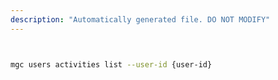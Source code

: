 ```yaml
---
description: "Automatically generated file. DO NOT MODIFY"
---
```


```bash


mgc users activities list --user-id {user-id}

```